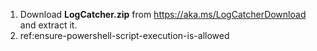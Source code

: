 1. Download **LogCatcher.zip** from https://aka.ms/LogCatcherDownload and extract it.
2. ref:ensure-powershell-script-execution-is-allowed
